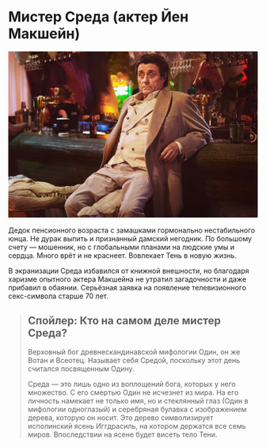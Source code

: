 # Мистер Среда (актер Йен Макшейн)

![](./images/wednesday.jpg)<br />

Дедок пенсионного возраста с замашками гормонально нестабильного юнца. Не 
дурак выпить и признанный дамский негодник. По большому счету — мошенник, но с 
глобальными планами на людские умы и сердца. Много врёт и не краснеет. 
Вовлекает Тень в новую жизнь.

В экранизации Среда избавился от книжной внешности, но благодаря харизме 
опытного актера Макшейна не утратил загадочности и даже прибавил в обаянии. 
Серьёзная заявка на появление телевизионного секс-символа старше 70 лет.

> ## Спойлер: Кто на самом деле мистер Среда?
> Верховный бог древнескандинавской мифологии Один, он же Вотан и Всеотец. 
> Называет себя Средой, поскольку этот день считался посвященным Одину.
> 
> Среда — это лишь одно из воплощений бога, которых у него множество. С его 
> смертью Один не исчезнет из мира. На его личность намекает не только имя, но 
> и стеклянный глаз (Один в мифологии одноглазый) и серебряная булавка с 
> изображением дерева, которую он носит. Это дерево символизирует исполинский 
> ясень Иггдрасиль, на котором держатся все семь миров. Впоследствии на ясене 
> будет висеть тело Тени.

